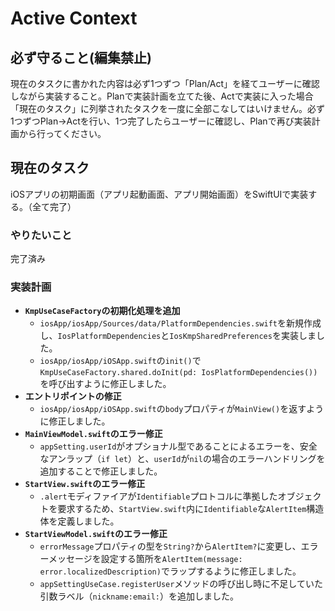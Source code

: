 # Active Context

## 必ず守ること(編集禁止)
現在のタスクに書かれた内容は必ず1つずつ「Plan/Act」を経てユーザーに確認しながら実装すること。Planで実装計画を立てた後、Actで実装に入った場合「現在のタスク」に列挙されたタスクを一度に全部こなしてはいけません。必ず1つずつPlan→Actを行い、1つ完了したらユーザーに確認し、Planで再び実装計画から行ってください。

## 現在のタスク
iOSアプリの初期画面（アプリ起動画面、アプリ開始画面）をSwiftUIで実装する。（全て完了）

### やりたいこと
完了済み

### 実装計画
- **`KmpUseCaseFactory`の初期化処理を追加**
    *   `iosApp/iosApp/Sources/data/PlatformDependencies.swift`を新規作成し、`IosPlatformDependencies`と`IosKmpSharedPreferences`を実装しました。
    *   `iosApp/iosApp/iOSApp.swift`の`init()`で`KmpUseCaseFactory.shared.doInit(pd: IosPlatformDependencies())`を呼び出すように修正しました。
- **エントリポイントの修正**
    *   `iosApp/iosApp/iOSApp.swift`の`body`プロパティが`MainView()`を返すように修正しました。
- **`MainViewModel.swift`のエラー修正**
    *   `appSetting.userId`がオプショナル型であることによるエラーを、安全なアンラップ（`if let`）と、`userId`が`nil`の場合のエラーハンドリングを追加することで修正しました。
- **`StartView.swift`のエラー修正**
    *   `.alert`モディファイアが`Identifiable`プロトコルに準拠したオブジェクトを要求するため、`StartView.swift`内に`Identifiable`な`AlertItem`構造体を定義しました。
- **`StartViewModel.swift`のエラー修正**
    *   `errorMessage`プロパティの型を`String?`から`AlertItem?`に変更し、エラーメッセージを設定する箇所を`AlertItem(message: error.localizedDescription)`でラップするように修正しました。
    *   `appSettingUseCase.registerUser`メソッドの呼び出し時に不足していた引数ラベル（`nickname:email:`）を追加しました。
